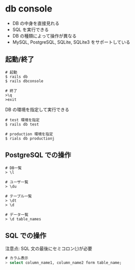 # db console

* DB の中身を直接見れる
* SQL を実行できる
* DB の種類によって操作が異なる
* MySQL, PostgreSQL, SQLite, SQLite3 をサポートしている

## 起動/終了

```Shell
# 起動
$ rails db
$ rails dbconsole

# 終了
>\q
>exit
```

DB の環境を指定して実行できる

```Shell
# test 環境を指定
$ rails db test

# production 環境を指定
$ rials db productionj
```

## PostgreSQL での操作

```Shell
# DB一覧
> \l

# ユーザ一覧
> \du

# テーブル一覧
> \dt
> \d

# データ一覧
> \d table_names
```

## SQL での操作

注意点: SQL 文の最後にセミコロン(;)が必要

```SQL
# カラム表示
> select column_name1, column_name2 form table_name;
```
